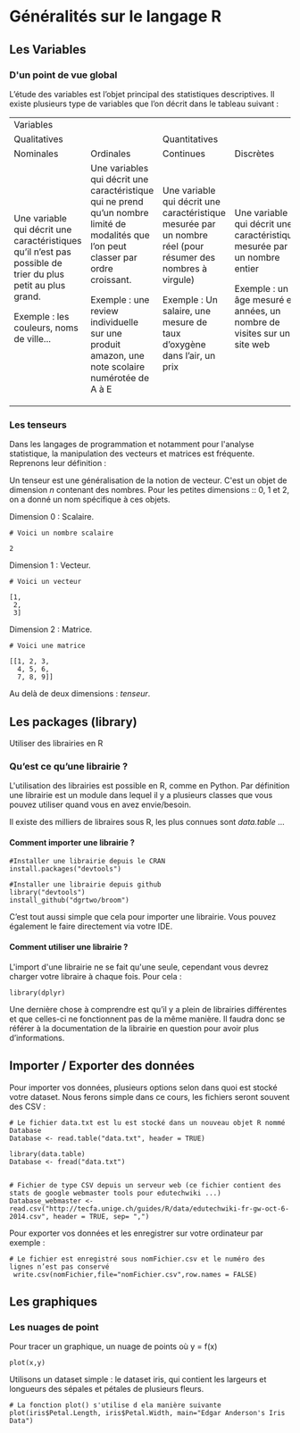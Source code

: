 # Généralités sur le langage R

## Les Variables

### D'un point de vue global 

L’étude des variables est l’objet principal des statistiques descriptives. Il existe plusieurs type de variables que l’on décrit dans le tableau suivant :

<table>
  <tr>
   <td colspan="4" >Variables
   </td>
  </tr>
  <tr>
   <td colspan="2" >Qualitatives
   </td>
   <td colspan="2" >Quantitatives
   </td>
  </tr>
  <tr>
   <td>Nominales
   </td>
   <td>Ordinales
   </td>
   <td>Continues
   </td>
   <td>Discrètes
   </td>
  </tr>
  <tr>
   <td>Une variable qui décrit une caractéristiques qu’il n’est pas possible de trier du plus petit au plus grand.
<p>
Exemple : les couleurs, noms de ville...
   </td>
   <td>Une variables qui décrit une caractéristique qui ne prend qu’un nombre limité de modalités que l’on peut classer par ordre croissant.
<p>
Exemple : une review individuelle sur une produit amazon, une note scolaire numérotée de A à E
   </td>
   <td>Une variable qui décrit une caractéristique mesurée par un nombre réel (pour résumer des nombres à virgule)
<p>
Exemple : Un salaire, une mesure de taux d’oxygène dans l’air, un prix
   </td>
   <td>Une variable qui décrit une caractéristique mesurée par un nombre entier
<p>
Exemple : un âge mesuré en années, un nombre de visites sur un site web
   </td>
  </tr>
</table>

### Les tenseurs

Dans les langages de programmation et notamment pour l'analyse statistique, la manipulation des vecteurs et matrices est fréquente. 
Reprenons leur définition : 

Un tenseur est une généralisation de la notion de vecteur. C'est un objet de dimension *n* contenant des nombres. Pour les petites dimensions :: 0, 1 et 2, on a donné un nom spécifique à ces objets.

Dimension 0 : Scalaire.

```
# Voici un nombre scalaire

2
```

Dimension 1 : Vecteur.

```
# Voici un vecteur

[1,
 2,
 3]
```

Dimension 2 : Matrice.
```
# Voici une matrice

[[1, 2, 3,
  4, 5, 6,
  7, 8, 9]]

```

Au delà de deux dimensions : *tenseur*.

## Les packages (library)
Utiliser des librairies en R

### Qu’est ce qu’une librairie ?

L'utilisation des librairies est possible en R, comme en Python. Par définition une librairie est un module dans lequel il y a plusieurs classes que vous pouvez utiliser quand vous en avez envie/besoin.

Il existe des milliers de libraires sous R, les plus connues sont *data.table* ...


#### Comment importer une librairie ?

```
#Installer une librairie depuis le CRAN
install.packages("devtools")

#Installer une librairie depuis github
library("devtools")
install_github("dgrtwo/broom")
```

C’est tout aussi simple que cela pour importer une librairie. Vous pouvez également le faire directement via votre IDE.

#### Comment utiliser une librairie ?

L'import d'une librairie ne se fait qu'une seule, cependant vous devrez charger votre libraire à chaque fois. Pour cela : 

```
library(dplyr)
```

Une dernière chose à comprendre est qu’il y a plein de librairies différentes et que celles-ci ne fonctionnent pas de la même manière. Il faudra donc se référer à la documentation de la librairie en question pour avoir plus d’informations. 


## Importer / Exporter des données

Pour importer vos données, plusieurs options selon dans quoi est stocké votre dataset. Nous ferons simple dans ce cours, les fichiers seront souvent des CSV :

```
# Le fichier data.txt est lu est stocké dans un nouveau objet R nommé Database 
Database <- read.table("data.txt", header = TRUE) 

library(data.table)
Database <- fread("data.txt")


# Fichier de type CSV depuis un serveur web (ce fichier contient des stats de google webmaster tools pour edutechwiki ...) 
Database_webmaster <- read.csv("http://tecfa.unige.ch/guides/R/data/edutechwiki-fr-gw-oct-6-2014.csv", header = TRUE, sep= ",") 

```

Pour exporter vos données et les enregistrer sur votre ordinateur par exemple : 

```
# Le fichier est enregistré sous nomFichier.csv et le numéro des lignes n’est pas conservé 
 write.csv(nomFichier,file="nomFichier.csv",row.names = FALSE)
```

## Les graphiques

### Les nuages de point

Pour tracer un graphique, un nuage de points où y = f(x) 
```
plot(x,y) 
```

Utilisons un dataset simple : le dataset iris, qui contient les largeurs et longueurs des sépales et pétales de plusieurs fleurs.

```
# La fonction plot() s'utilise d ela manière suivante
plot(iris$Petal.Length, iris$Petal.Width, main="Edgar Anderson's Iris Data")
```

